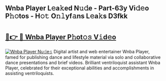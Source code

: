 ## Wnba Player L𝚎a𝚔ed N𝚞𝚍e - Part-63y Vi𝚍𝚎o P𝚑𝚘tos - H𝚘𝚝 O𝚗𝚕yf𝚊ns L𝚎a𝚔s D3fkk

# <h2><a href="http://kf4o0y2.oniu.top/?m=Wnba+Player">🔗👉 🔴 Wnba Player P𝚑ot𝚘𝚜 V𝚒d𝚎o</a></h2>

[![Wnba Player Nu𝚍e𝚜](https://i.imgur.com/0qMVB7G.gif)](http://kf4o0y2.oniu.top/?m=Wnba+Player)
Digital artist and web entertainer Wnba Player, famed for publishing dance and lifestyle material via solo and collaborative dance presentations and brief videos. Brilliant ventriloquist assistant Wnba Player, celebrated for their exceptional abilities and accomplishments in assisting ventriloquists.  
